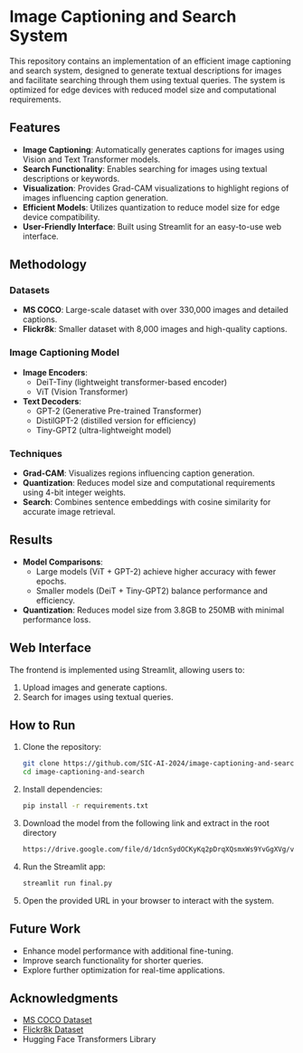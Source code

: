 # Image Captioning and Search System

This repository contains an implementation of an efficient image captioning and search system, designed to generate textual descriptions for images and facilitate searching through them using textual queries. The system is optimized for edge devices with reduced model size and computational requirements.

## Features

- **Image Captioning**: Automatically generates captions for images using Vision and Text Transformer models.
- **Search Functionality**: Enables searching for images using textual descriptions or keywords.
- **Visualization**: Provides Grad-CAM visualizations to highlight regions of images influencing caption generation.
- **Efficient Models**: Utilizes quantization to reduce model size for edge device compatibility.
- **User-Friendly Interface**: Built using Streamlit for an easy-to-use web interface.

## Methodology

### Datasets

- **MS COCO**: Large-scale dataset with over 330,000 images and detailed captions.
- **Flickr8k**: Smaller dataset with 8,000 images and high-quality captions.

### Image Captioning Model

- **Image Encoders**:
  - DeiT-Tiny (lightweight transformer-based encoder)
  - ViT (Vision Transformer)
- **Text Decoders**:
  - GPT-2 (Generative Pre-trained Transformer)
  - DistilGPT-2 (distilled version for efficiency)
  - Tiny-GPT2 (ultra-lightweight model)

### Techniques

- **Grad-CAM**: Visualizes regions influencing caption generation.
- **Quantization**: Reduces model size and computational requirements using 4-bit integer weights.
- **Search**: Combines sentence embeddings with cosine similarity for accurate image retrieval.

## Results

- **Model Comparisons**:
  - Large models (ViT + GPT-2) achieve higher accuracy with fewer epochs.
  - Smaller models (DeiT + Tiny-GPT2) balance performance and efficiency.
- **Quantization**: Reduces model size from 3.8GB to 250MB with minimal performance loss.

## Web Interface

The frontend is implemented using Streamlit, allowing users to:

1. Upload images and generate captions.
2. Search for images using textual queries.

## How to Run

1. Clone the repository:
   ```bash
   git clone https://github.com/SIC-AI-2024/image-captioning-and-search.git
   cd image-captioning-and-search
   ```
2. Install dependencies:
   ```bash
   pip install -r requirements.txt
   ```
3. Download the model from the following link and extract in the root directory
   ```bash
   https://drive.google.com/file/d/1dcnSydOCKyKq2pDrqXQsmxWs9YvGgXVg/view?usp=sharing
   ```
4. Run the Streamlit app:
   ```bash
   streamlit run final.py
   ```
5. Open the provided URL in your browser to interact with the system.

## Future Work

- Enhance model performance with additional fine-tuning.
- Improve search functionality for shorter queries.
- Explore further optimization for real-time applications.

## Acknowledgments

- [MS COCO Dataset](https://cocodataset.org/)
- [Flickr8k Dataset](http://cs.stanford.edu/people/karpathy/deepimagesent/)
- Hugging Face Transformers Library
